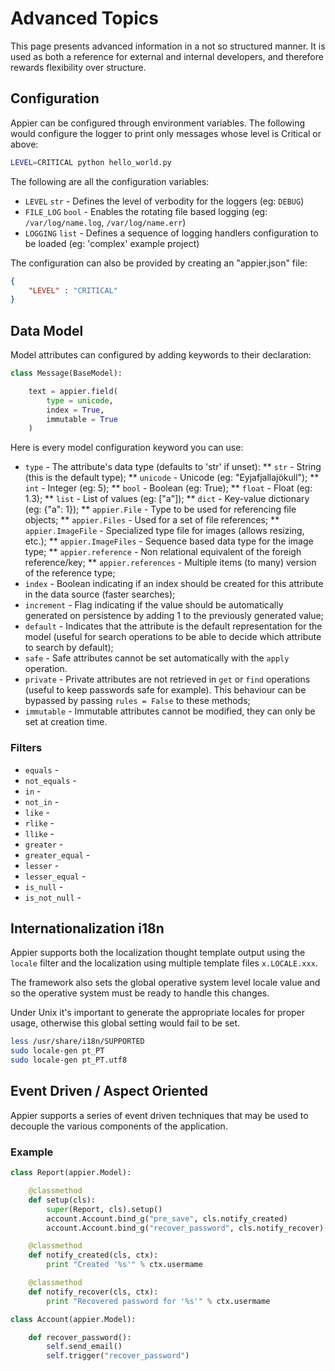 # Advanced Topics

This page presents advanced information in a not so structured manner. It is used as both a reference
for external and internal developers, and therefore rewards flexibility over structure.

## Configuration

Appier can be configured through environment variables. The following would configure the logger to print only messages whose level is Critical or above:

```bash
LEVEL=CRITICAL python hello_world.py
```

The following are all the configuration variables:

* `LEVEL` `str` - Defines the level of verbodity for the loggers (eg: `DEBUG`)
* `FILE_LOG` `bool` - Enables the rotating file based logging (eg: `/var/log/name.log`, `/var/log/name.err`)
* `LOGGING` `list` - Defines a sequence of logging handlers configuration to be loaded (eg: 'complex' example project)

The configuration can also be provided by creating an "appier.json" file:

```json
{
    "LEVEL" : "CRITICAL"
}
```

## Data Model

Model attributes can configured by adding keywords to their declaration:

```python
class Message(BaseModel):

    text = appier.field(
        type = unicode,
        index = True,
        immutable = True
    )
```

Here is every model configuration keyword you can use:

* `type` - The attribute's data type (defaults to 'str' if unset):
** `str` - String (this is the default type);
** `unicode` - Unicode (eg: "Eyjafjallajökull");
** `int` - Integer (eg: 5);
** `bool` - Boolean (eg: True);
** `float` - Float (eg: 1.3);
** `list` - List of values (eg: ["a"]);
** `dict` - Key-value dictionary (eg: {"a": 1});
** `appier.File` - Type to be used for referencing file objects;
** `appier.Files` - Used for a set of file references;
** `appier.ImageFile` - Specialized type file for images (allows resizing, etc.);
** `appier.ImageFiles` - Sequence based data type for the image type;
** `appier.reference` - Non relational equivalent of the foreigh reference/key;
** `appier.references` - Multiple items (to many) version of the reference type;
* `index` - Boolean indicating if an index should be created for this attribute in 
the data source (faster searches);
* `increment` - Flag indicating if the value should be automatically generated on 
persistence by adding 1 to the previously generated value;
* `default` - Indicates that the attribute is the default representation for the model
(useful for search operations to be able to decide which attribute to search by default);
* `safe` - Safe attributes cannot be set automatically with the `apply` operation.
* `private` - Private attributes are not retrieved in `get` or `find` operations (useful
to keep passwords safe for example). This behaviour can be bypassed by passing 
`rules = False` to these methods;
* `immutable` - Immutable attributes cannot be modified, they can only be set at creation time.

### Filters

* `equals` -
* `not_equals` -
* `in` -
* `not_in` -
* `like` -
* `rlike` -
* `llike` -
* `greater` -
* `greater_equal` -
* `lesser` -
* `lesser_equal` -
* `is_null` -
* `is_not_null` -

## Internationalization i18n

Appier supports both the localization thought template output using the `locale` filter
and the localization using multiple template files `x.LOCALE.xxx`.

The framework also sets the global operative system level locale value and so the operative
system must be ready to handle this changes.

Under Unix it's important to generate the appropriate locales for proper usage, otherwise
this global setting would fail to be set.

```bash
less /usr/share/i18n/SUPPORTED
sudo locale-gen pt_PT
sudo locale-gen pt_PT.utf8
```

##  Event Driven / Aspect Oriented

Appier supports a series of event driven techniques that may be used to
decouple the various components of the application.

### Example

```python
class Report(appier.Model):

    @classmethod
    def setup(cls):
        super(Report, cls).setup()
        account.Account.bind_g("pre_save", cls.notify_created)
        account.Account.bind_g("recover_password", cls.notify_recover)

    @classmethod
    def notify_created(cls, ctx):
        print "Created '%s'" % ctx.usermame

    @classmethod
    def notify_recover(cls, ctx):
        print "Recovered password for '%s'" % ctx.usermame

class Account(appier.Model):

    def recover_password():
        self.send_email()
        self.trigger("recover_password")
``` 
